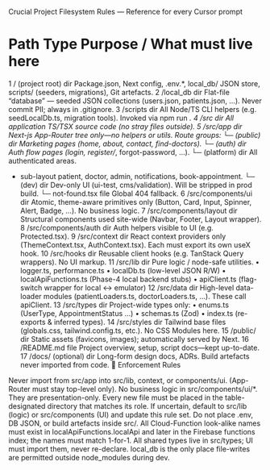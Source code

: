 Crucial Project Filesystem Rules — Reference for every Cursor prompt

#	Path	Type	Purpose / What must live here
1	/ (project root)	dir	Package.json, Next config, .env.*, local_db/ JSON store, scripts/ (seeders, migrations), Git artefacts.
2	/local_db	dir	Flat-file “database” — seeded JSON collections (users.json, patients.json, …). Never commit PII; always in .gitignore.
3	/scripts	dir	All Node/TS CLI helpers (e.g. seedLocalDb.ts, migration tools). Invoked via npm run *.
4	/src	dir	All application TS/TSX source code (no stray files outside).
5	/src/app	dir	Next-js App-Router tree only—no helpers or utils. Route groups:
└─ (public)	dir	Marketing pages (home, about, contact, find-doctors).
└─ (auth)	dir	Auth flow pages (login, register/*, forgot-password, …).
└─ (platform)	dir	All authenticated areas.
- sub-layout patient, doctor, admin, notifications, book-appointment.
└─ (dev)	dir	Dev-only UI (ui-test, cms/validation). Will be stripped in prod build.
└─ not-found.tsx	file	Global 404 fallback.
6	/src/components/ui	dir	Atomic, theme-aware primitives only (Button, Card, Input, Spinner, Alert, Badge, …). No business logic.
7	/src/components/layout	dir	Structural components used site-wide (Navbar, Footer, Layout wrapper).
8	/src/components/auth	dir	Auth helpers visible to UI (e.g. Protected.tsx).
9	/src/context	dir	React context providers only (ThemeContext.tsx, AuthContext.tsx). Each must export its own useX hook.
10	/src/hooks	dir	Reusable client hooks (e.g. TanStack Query wrappers). No UI markup.
11	/src/lib	dir	Pure logic / node-safe utilities.
• logger.ts, performance.ts
• localDb.ts (low-level JSON R/W)
• localApiFunctions.ts (Phase-4 local backend stubs)
• apiClient.ts (flag-switch wrapper for local ↔️ emulator)
12	/src/data	dir	High-level data-loader modules (patientLoaders.ts, doctorLoaders.ts, …). These call apiClient.
13	/src/types	dir	Project-wide types only:
• enums.ts (UserType, AppointmentStatus …)
• schemas.ts (Zod)
• index.ts (re-exports & inferred types).
14	/src/styles	dir	Tailwind base files (globals.css, tailwind.config.ts, etc.). No CSS Modules here.
15	/public/	dir	Static assets (favicons, images); automatically served by Next.
16	/README.md	file	Project overview, setup, script docs—kept up-to-date.
17	/docs/ (optional)	dir	Long-form design docs, ADRs. Build artefacts never imported from code.
🔑 Enforcement Rules

Never import from src/app into src/lib, context, or components/ui. (App-Router must stay top-level only).
No business logic in src/components/ui/*. They are presentation-only.
Every new file must be placed in the table-designated directory that matches its role. If uncertain, default to src/lib (logic) or src/components (UI) and update this rule set.
Do not place .env, DB JSON, or build artefacts inside src/.
All Cloud-Function look-alike names must exist in localApiFunctions.localApi and later in the Firebase functions index; the names must match 1-for-1.
All shared types live in src/types; UI must import them, never re-declare.
local_db is the only place file-writes are permitted outside node_modules during dev.